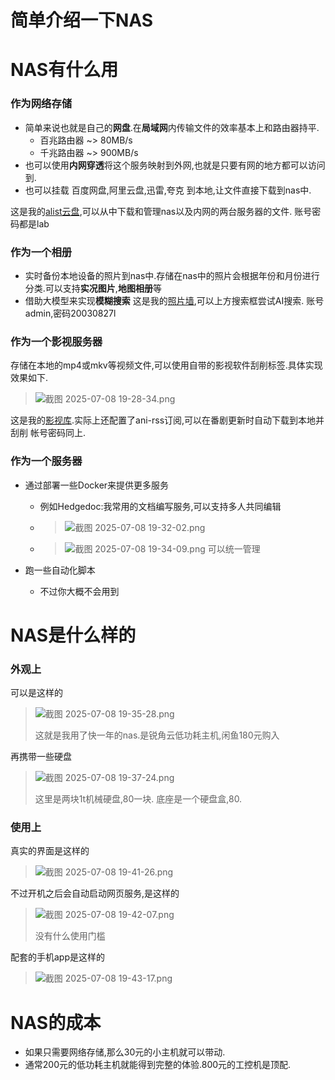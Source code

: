 简单介绍一下NAS
===
# NAS有什么用
### 作为网络存储
- 简单来说也就是自己的**网盘**.在**局域网**内传输文件的效率基本上和路由器持平.
    - 百兆路由器 ~> 80MB/s
    - 千兆路由器 ~> 900MB/s
- 也可以使用**内网穿透**将这个服务映射到外网,也就是只要有网的地方都可以访问到.
- 也可以挂载 百度网盘,阿里云盘,迅雷,夸克 到本地,让文件直接下载到nas中.

这是我的[alist云盘](https://alist.qianc.ltd:8),可以从中下载和管理nas以及内网的两台服务器的文件.
账号密码都是lab

### 作为一个相册
- 实时备份本地设备的照片到nas中.存储在nas中的照片会根据年份和月份进行分类.可以支持**实况图片**,**地图相册**等
- 借助大模型来实现**模糊搜索**
这是我的[照片墙](https://fnos.qianc.ltd:8/p),可以上方搜索框尝试AI搜索.
账号admin,密码20030827l
### 作为一个影视服务器
存储在本地的mp4或mkv等视频文件,可以使用自带的影视软件刮削标签.具体实现效果如下.
>![截图 2025-07-08 19-28-34.png](%E6%88%AA%E5%9B%BE%202025-07-08%2019-28-34.png)
>
这是我的[影视库](https://fnos.qianc.ltd:8/v/).实际上还配置了ani-rss订阅,可以在番剧更新时自动下载到本地并刮削
帐号密码同上.

### 作为一个服务器
- 通过部署一些Docker来提供更多服务
    - 例如Hedgedoc:我常用的文档编写服务,可以支持多人共同编辑
    - >![截图 2025-07-08 19-32-02.png](%E6%88%AA%E5%9B%BE%202025-07-08%2019-32-02.png)
    - >![截图 2025-07-08 19-34-09.png](%E6%88%AA%E5%9B%BE%202025-07-08%2019-34-09.png)
    可以统一管理
    

- 跑一些自动化脚本
    - 不过你大概不会用到

# NAS是什么样的
### 外观上
可以是这样的
>![截图 2025-07-08 19-35-28.png](%E6%88%AA%E5%9B%BE%202025-07-08%2019-35-28.png)
>
>这就是我用了快一年的nas.是锐角云低功耗主机,闲鱼180元购入

再携带一些硬盘
>![截图 2025-07-08 19-37-24.png](%E6%88%AA%E5%9B%BE%202025-07-08%2019-37-24.png)
>
>这里是两块1t机械硬盘,80一块.
>底座是一个硬盘盒,80.

### 使用上
真实的界面是这样的
>![截图 2025-07-08 19-41-26.png](%E6%88%AA%E5%9B%BE%202025-07-08%2019-41-26.png)

不过开机之后会自动启动网页服务,是这样的
>![截图 2025-07-08 19-42-07.png](%E6%88%AA%E5%9B%BE%202025-07-08%2019-42-07.png)
>
>没有什么使用门槛

配套的手机app是这样的
>![截图 2025-07-08 19-43-17.png](%E6%88%AA%E5%9B%BE%202025-07-08%2019-43-17.png)

# NAS的成本
- 如果只需要网络存储,那么30元的小主机就可以带动.
- 通常200元的低功耗主机就能得到完整的体验.800元的工控机是顶配.